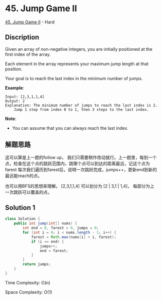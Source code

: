 # 45. Jump Game II

[45. Jump Game II](https://leetcode.com/problems/jump-game-ii/) - Hard

## Discription
Given an array of non-negative integers, you are initially positioned at the first index of the array.

Each element in the array represents your maximum jump length at that position.

Your goal is to reach the last index in the minimum number of jumps.

**Example**:

    Input: [2,3,1,1,4]
    Output: 2
    Explanation: The minimum number of jumps to reach the last index is 2.
        Jump 1 step from index 0 to 1, then 3 steps to the last index.
        
**Note**:

+ You can assume that you can always reach the last index.

## 解题思路
这可以算是上一题的follow up， 我们只需要稍作改动就行。上一题里，每到一个点，检查在这个点的跳跃范围内，跳哪个点可以到达的距离最远，记这个点为farest
每次我们遍历到farest后，说明一次跳跃完成，jumps++，更新end到新的最远能reach的点。

也可以用BFS的思想来理解。 [2,3,1,1,4] 可以划分为 [2 | 3,1 | 1,4]， 每部分为上一次跳跃可以覆盖的点。

## Solution 1

```java
class Solution {
    public int jump(int[] nums) {
        int end = 0, farest = 0, jumps = 0;
        for (int i = 0; i < nums.length - 1; i++) {
            farest = Math.max(nums[i] + i, farest);
            if (i == end) {
                jumps++;
                end = farest;
            }
        }
        return jumps;
    }
}
```
Time Complexity: O(n)

Space Complexity: O(1)
